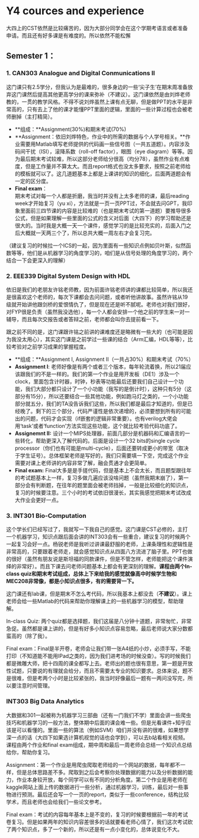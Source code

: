 # Y4 cources and experience

大四上的CST依然是比较痛苦的，因为大部分同学会在这个学期考语言或者准备申请。而且还有好多课是有难度的。所以依然不能松懈

## Semester 1：

### **1. CAN303 Analogue and Digital Conmunications II**

这门课只有2.5学分，但我认为是最难的，很多身边的一些‘尖子生’在期末周准备放弃这门课然后提高其他更高学分的课来弥补（不建议）。这门课依然是由刘烨老师教的，一贯的教学风格。不得不说刘烨虽然上课有点无聊，但是做PPT的水平是非常高的，只有去上了他的课才能懂PPT里面的逻辑，里面的一些计算过程也会被老师删掉（主打精简）。

* **组成：**Assignment(30%)和期末考试(70%)
* **Assignment：依旧刘烨特色，作业中的所需的数据与个人学号相关。**作业需要用Matlab填写老师提供的代码画一些信号图（一共五道题）。内容涉及码间干扰（ISI），滚降系数（roll-off factor），眼图（eye diagram）等等。因为最后期末考试较难，所以这部分老师给分很高（均分78），虽然作业有点难度，但是工作量并不算太大。而且report格式也没太多要求，按照之前老师给的模板就可以了。这几道题基本上都是上课讲的知识的细化，后面两道题会有一定的区分度。
* **Final exam**：\
  期末考试对每一个人都是折磨，我当时并没有上太多老师的课，最后reading week才开始复习（yu xi），方法就是一页一页PPT过，不会就去问GPT，我印象里面前三四节课的内容是比较难的（也是期末考试的第一道题）要推导很多公式，但是如果理解一些里面的公式的含义对后面（大四下）的学习帮助还是很大的。当时我是大概一天一个课件，感觉学习的是比较充实的，后面入门之后大概就一天两三个了，所以总共大概一周左右才会复习完。

（建议复习的时候拉一个ICS的一起，因为里面有一些知识点例如贝叶斯，似然函数等等，他们是从机器学习的角度学习的，咱们是从信号处理的角度学习的，两个结合一下会更深入的理解）

### 2. EEE339 Digital System Design with HDL

依旧是我们的老朋友许铭老师教，因为前面许铭老师讲的课都比较简单，所以我还是很喜欢这个老师的，每次下课都会去问问题，或者听他讲故事。虽然许铭从19级就开始讲他跟剑桥的爱恨情仇了，但是现在还是听不腻呢。老师也对我们很好，对FYP很是负责（虽然我没选他），每一个人都会安排一个他之前的学生来一对一辅导，而且每次交报告或者答辩之前，老师都会叫你去提前看一下。

跟之前不同的是，这门课跟许铭之前讲的课难度还是略微有一些大的（也可能是因为我没太用心），其实这门课是之前学过一些课的结合（Arm汇编，HDL等等），比较考验对之前学习成果的掌握程度。

* **组成：**Assignment I, Assignment II（一共占30%）和期末考试（70%）
* **Assignment I**: 老师好像是有两个或者三个版本，每年轮流着换，所以21届应该跟我们的不是一样的。我们的第一个作业是用开发板（DE1）涉及一个clock，里面包含计时器，时钟，秒表等功能最后还要我们自己设计一个功能，我们大部分都只设计了一个小功能（我写的是倒计时），这种只有5分（这部分有15分），所以还要结合一些其他功能，例如跑马灯之类的，一个小功能部分就五分，我们的TA没告诉我们这些，所以我们都是最后才知道的，但是已经晚了。剩下的三个部分，代码严谨性是依次递增的，必须要想到所有的可能出的问题，代码才会实现（if嵌套的逻辑非常重要）。也有verilog大佬会用‘task’或者‘function’方法实现这些功能，这个就比较考验代码功底了。
* **Assignemnt II:** 设计一个MIPS处理器，前面几部分是机器码和汇编语言的一些转化，帮助更深入了解代码的。后面是设计一个32 bits的single cycle processor（你们也有可能是multi-cycle），后面还要转成更小的带宽（取决于学生证号）。总体框架老师是写好的，我们只需要填一下空，完成这个作业需要对课上老师讲的内容非常了解，融会贯通才会更简单。
* **Final exam:** Final大多是是手搓代码，但是基本上不会太长，而且题型跟往年的考试题基本上一样，复习多做几遍应该没啥问题（虽然我期末崩了），第一部分会有判断题，在往年的题里面会被老师挡掉，一般是比较细化的知识点，复习的时候要注意。三个小时的考试依旧很漫长，其实我感觉把期末考试改成大作业会更好一点。

### 3. INT301 Bio-Computation

这个学长们已经写过了，我就写一下我自己的感觉。这门课是CST必修的，主打一个机器学习，知识点跟后面会讲的INT303会有一些重合，建议复习的时候两个一起复习会好一点。杨锐老师是我听过讲课最舒服的老师，上课条理性和逻辑性是非常高的，只要跟着老师走，就会感觉知识点从四面八方流进了脑子里。PPT也做的很好（虽然有朋友说是斯坦福的同款课件，但是不管怎样，老师能把这个课件演绎的非常好）。而且下课去问老师问题基本上都会有更深刻的理解。**课程由两个In-class quiz和期末考试组成，总体上下来给我的感觉就像高中时候学生物和MEC208非常像，都是小知识点很多，有的需要背一下。**

这门课还有lab课，但是期末不怎么考代码，所以我基本上都没去（**不建议**）。课上老师会给一些Matlab的代码来帮助你理解课上的一些机器学习的模型，帮助理解。

In-class Quiz: 两个quiz都是选择题，我们这届是八分钟十道题，非常匆忙，非常急促。虽然都是课上讲的，但是有好多小知识点容易忽略，最后老师说大家分数都蛮高的（除了我）。

Final exam：Final是半开卷，老师会让我们带一张A4纸的小炒，必须手写，不能打印（不知道能不能用IPad之类的，因为我们进考场的时候没查）。写的时候我们都是微雕大师，把十四周的课全都写上去。老师出的题也很有意思，第一题是开放性试题，只要说的有理就会给分，而且不需要太专业的知识要求。总体来说，题不是很难，但是考两个小时是比较紧张的，我当时好像最后一题有一两问没写完，所以要注意时间管理。

### INT303 Big Data Analytics

大数据和301一起被称为机器学习三部曲（还有一门我们不学）里面会讲一些爬虫技巧和机器学习的一般方法，整体期中后面的课会难一些。但是光看课件+知乎应该是可以看懂的。里面一些的算法（例如SVM）咱们并没有讲的很难，如果想学深一点的话（大四下如果选计算机视觉的话也会学到），可以去b站看相关视频。课程由两个作业和final exam组成，期中周和最后一周老师会总结一个知识点总结给你，帮助你复习。

Assignment：第一个作业是用爬虫爬取老师给的一个网站的数据，每年都不一样，但是总体思路差不多。爬取到之后会考察你处理数据的能力以及分析数据的能力，作业本身较开放，每个同学可以有不同的分析角度。第二个作业是用老师在kaggle网站上面上传的数据进行一些分析，通过机器学习，训练，最后对一些事物进行预测。最后还会写一个一页的report，类似于一些conference，结构比较学术，而且老师也会给我们一些论文参考。

Final exam：考试的内容每年基本上是不变的，复习的时候要根据前一年的考试卷复习。但是如果两年的知识内容差很多的话就要看老师心情了，我们这次考试砍了两个知识点，多了一个新的，所以还是有一点小变化的，总体说变化不大。
